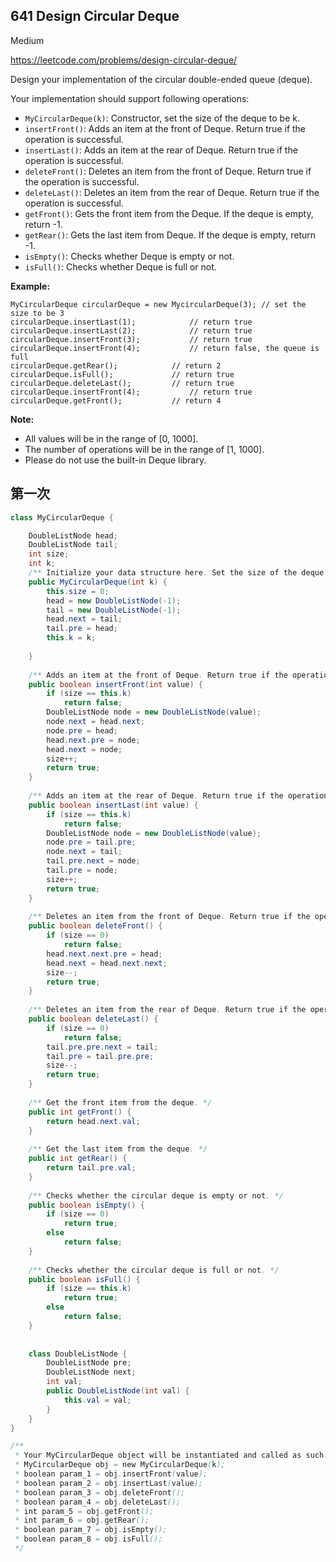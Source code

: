 ## 641 Design Circular Deque

Medium

https://leetcode.com/problems/design-circular-deque/

Design your implementation of the circular double-ended queue (deque).

Your implementation should support following operations:

- `MyCircularDeque(k)`: Constructor, set the size of the deque to be k.
- `insertFront()`: Adds an item at the front of Deque. Return true if the operation is successful.
- `insertLast()`: Adds an item at the rear of Deque. Return true if the operation is successful.
- `deleteFront()`: Deletes an item from the front of Deque. Return true if the operation is successful.
- `deleteLast()`: Deletes an item from the rear of Deque. Return true if the operation is successful.
- `getFront()`: Gets the front item from the Deque. If the deque is empty, return -1.
- `getRear()`: Gets the last item from Deque. If the deque is empty, return -1.
- `isEmpty()`: Checks whether Deque is empty or not. 
- `isFull()`: Checks whether Deque is full or not.

 

**Example:**

```
MyCircularDeque circularDeque = new MycircularDeque(3); // set the size to be 3
circularDeque.insertLast(1);			// return true
circularDeque.insertLast(2);			// return true
circularDeque.insertFront(3);			// return true
circularDeque.insertFront(4);			// return false, the queue is full
circularDeque.getRear();  			// return 2
circularDeque.isFull();				// return true
circularDeque.deleteLast();			// return true
circularDeque.insertFront(4);			// return true
circularDeque.getFront();			// return 4
```

 

**Note:**

- All values will be in the range of [0, 1000].
- The number of operations will be in the range of [1, 1000].
- Please do not use the built-in Deque library.



## 第一次

```java
class MyCircularDeque {

    DoubleListNode head;
    DoubleListNode tail;
    int size;
    int k;
    /** Initialize your data structure here. Set the size of the deque to be k. */
    public MyCircularDeque(int k) {
        this.size = 0;
        head = new DoubleListNode(-1);
        tail = new DoubleListNode(-1);
        head.next = tail;
        tail.pre = head;
        this.k = k;
        
    }
    
    /** Adds an item at the front of Deque. Return true if the operation is successful. */
    public boolean insertFront(int value) {
        if (size == this.k)
            return false;
        DoubleListNode node = new DoubleListNode(value);
        node.next = head.next;
        node.pre = head;
        head.next.pre = node;
        head.next = node;
        size++;
        return true;
    }
    
    /** Adds an item at the rear of Deque. Return true if the operation is successful. */
    public boolean insertLast(int value) {
        if (size == this.k)
            return false;
        DoubleListNode node = new DoubleListNode(value);
        node.pre = tail.pre;
        node.next = tail;
        tail.pre.next = node;
        tail.pre = node;
        size++;
        return true;
    }
    
    /** Deletes an item from the front of Deque. Return true if the operation is successful. */
    public boolean deleteFront() {
        if (size == 0)
            return false;
        head.next.next.pre = head;
        head.next = head.next.next;
        size--;
        return true;
    }
    
    /** Deletes an item from the rear of Deque. Return true if the operation is successful. */
    public boolean deleteLast() {
        if (size == 0)
            return false;
        tail.pre.pre.next = tail;
        tail.pre = tail.pre.pre;
        size--;
        return true;
    }
    
    /** Get the front item from the deque. */
    public int getFront() {
        return head.next.val;
    }
    
    /** Get the last item from the deque. */
    public int getRear() {
        return tail.pre.val;
    }
    
    /** Checks whether the circular deque is empty or not. */
    public boolean isEmpty() {
        if (size == 0)
            return true;
        else
            return false;
    }
    
    /** Checks whether the circular deque is full or not. */
    public boolean isFull() {
        if (size == this.k)
            return true;
        else
            return false;
    }
    
    
    class DoubleListNode {
        DoubleListNode pre;
        DoubleListNode next;
        int val;
        public DoubleListNode(int val) {
            this.val = val;
        }
    }
}

/**
 * Your MyCircularDeque object will be instantiated and called as such:
 * MyCircularDeque obj = new MyCircularDeque(k);
 * boolean param_1 = obj.insertFront(value);
 * boolean param_2 = obj.insertLast(value);
 * boolean param_3 = obj.deleteFront();
 * boolean param_4 = obj.deleteLast();
 * int param_5 = obj.getFront();
 * int param_6 = obj.getRear();
 * boolean param_7 = obj.isEmpty();
 * boolean param_8 = obj.isFull();
 */
```

